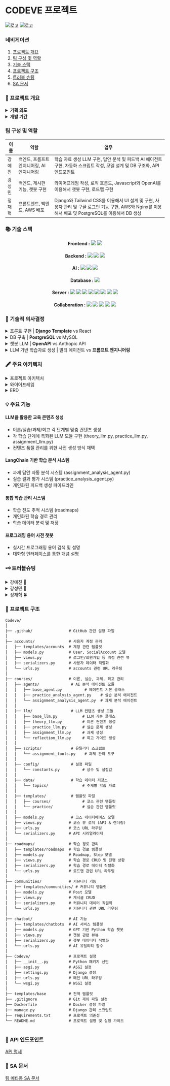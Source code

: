 # CODEVE 프로젝트

![로고](https://s3.ap-northeast-2.amazonaws.com/codeve.site/static/images/codeve.png)
![로고](https://images.velog.io/images/hwanghye/post/4bea2bd0-0fd5-46d1-9941-6370526ffb7e/sparta.png)
### 네비게이션
1. [프로젝트 개요](#프로젝트-개요)
2. [팀 구성 및 역할](#팀-구성-및-역할)
3. [기술 스택](#기술-스택)
4. [프로젝트 구조](#프로젝트-구조)
5. [트러블 슈팅](#트러블-슈팅)
6. [SA 문서](#sa-문서)

### 🌼 프로젝트 개요
<details>
    <summary><strong> 기획 의도 </strong></summary>
    저희 팀은 모두 비전공자로 구성되어 있습니다. 프로그래밍을 처음 접했을 때, ‘변수는 왜 필요할까?’, ‘객체지향이 뭐야?’ 같은 기초 개념과 컴퓨터 사이언스 배경지식이 낯설고 어렵게 느껴졌던 경험이 있습니다. 특히, 부트캠프와 같은 빠르게 진행되는 교육 과정에서는 이러한 기초 지식 부족이 수업과 실습에 큰 어려움으로 다가왔습니다.

이러한 경험을 바탕으로, 저희는 **튜터가 옆에서 맞춤형 과외를 해주듯이 대화를 기반**으로 **프로그래밍의 기초를 빠르고 쉽게 이해할 수 있는 AI 기반 튜터링 서비스**를 기획하게 되었습니다. 복잡한 개념을 실생활 비유와 직관적인 설명으로 풀어내어 학습자가 부담 없이 배우고 성장할 수 있는 환경을 제공하고자 합니다.
</details>

<details>
    <summary><strong> 개발 기간 </strong></summary>
    2025.01.06 ~ 2025.01.30 약 4주
</details>

### 팀 구성 및 역할

|이름 |	역할 | 업무 |
-----|--------------|----------------------|
|강예진 | 백엔드, 프롬프트 엔지니어링, AI 엔지니어링 | 학습 자료 생성 LLM 구현, 답안 분석 및 피드백 AI 에이전트 구현, 자동화 스크립트 작성, 모델 설계 및 DB 구조화, API 엔드포인트 |
|강성민	| 백엔드, 게시판 기능, 챗봇 구현 | 와이어프레임 작성, 로직 흐름도, Javascript와 OpenAI를 이용해서 챗봇 구현, 로드맵 구현 |
|정재혁	| 프론트엔드, 백엔드, AWS 배포 | Django와 Tailwind CSS를 이용해서 UI 설계 및 구현, 사용자 관리 및 구글 로그인 기능 구현, AWS와 Nginx를 이용해서 배포 및 PostgreSQL를 이용해서 DB 생성 |






### 📚 기술 스택

<div align=center>

#### Frontend : <img src="https://img.shields.io/badge/django template 5.1.4-092E20?style=for-the-badge&logo=django&logoColor=white"> <img src="https://img.shields.io/badge/Tailwind%20CSS-06B6D4?style=for-the-badge&logo=tailwindcss&logoColor=white">

#### Backend : <img src="https://img.shields.io/badge/Python%203.10-3776AB?style=for-the-badge&logo=python&logoColor=white"> <img src="https://img.shields.io/badge/django rest framework-092E20?style=for-the-badge&logo=django&logoColor=white"> <img src="https://img.shields.io/badge/django 5.1.4-092E20?style=for-the-badge&logo=django&logoColor=white"> 

#### AI : <img src="https://img.shields.io/badge/OpenAI-2D2D3C?style=for-the-badge&logo=openai&logoColor=white"> <img src="https://img.shields.io/badge/LangChain-0052CC?style=for-the-badge&logo=langchain&logoColor=white"> <img src="https://img.shields.io/badge/Anthropic-FF6D00?style=for-the-badge&logo=anthropic&logoColor=white">

#### Database : <img src="https://img.shields.io/badge/PostgreSQL-336791?style=for-the-badge&logo=postgresql&logoColor=white"> 

#### Server : <img src="https://img.shields.io/badge/AMAZON EC2-FFE900?style=for-the-badge&logo=amazon&logoColor=black"> <img src="https://img.shields.io/badge/Amazon S3-DC382D?style=for-the-badge&logo=amazon-s3&logoColor=white"> <img src="https://img.shields.io/badge/Docker-2496ED?style=for-the-badge&logo=docker&logoColor=white"> <img src="https://img.shields.io/badge/NGINX-2F9624?style=for-the-badge&logo=nginx&logoColor=white"> <img src="https://img.shields.io/badge/GUNICORN-2BB530?style=for-the-badge&logo=gunicorn&logoColor=white"> <img src="https://img.shields.io/badge/DOCKER COMPOSE-3D97FF?style=for-the-badge&logo=docker&logoColor=white"> <img src="https://img.shields.io/badge/AWS RDS-527FFF?style=for-the-badge&logo=amazon-aws&logoColor=white"> <img src="https://img.shields.io/badge/AWS ALB-FF9900?style=for-the-badge&logo=amazon-aws&logoColor=white">

 

#### Collaboration : <img src="https://img.shields.io/badge/github-181717?style=for-the-badge&logo=github&logoColor=white"> <img src="https://img.shields.io/badge/Figma-F24E1E?style=for-the-badge&logo=figma&logoColor=white"> <img src="https://img.shields.io/badge/Slack-4A154B?style=for-the-badge&logo=slack&logoColor=white"> <img src="https://img.shields.io/badge/Notion-000000?style=for-the-badge&logo=notion&logoColor=white"> <img src="https://img.shields.io/badge/Google%20Docs-34A853?style=for-the-badge&logo=google-docs&logoColor=white"> 

</div>

### 🫧 기술적 의사결정
<details>
    <summary>프론트 구현 | <strong>Django Template</strong> vs React</summary>
<table border="1">
    <tr>
        <th>항목</th>
        <th>Django Template</th>
        <th>React</th>
    </tr>
    <tr>
        <td>렌더링 방식</td>
        <td>SSR (서버 사이드 렌더링)</td>
        <td>기본적으로 CSR (클라이언트 사이드 렌더링)</td>
    </tr>
    <tr>
        <td>초기 로딩 속도</td>
        <td>빠름 (HTML 자체 전달)</td>
        <td>JS 번들 로딩까지 대기 필요 (SSR 적용 전제 제외 시)</td>
    </tr>
    <tr>
        <td>SEO(검색 최적화)</td>
        <td>유리 (서버 렌더링으로 콘텐츠 완전 제공)</td>
        <td>순수 CSR 시 제한적 (SSR 프레임워크 적용 시 개선 가능)</td>
    </tr>
    <tr>
        <td>상호작용/동적 UI</td>
        <td>제한적 (AJAX와 약간의 JS로 가능하지만 규모가 제한됨)</td>
        <td>강력 (SPA 구현과 동적 상태 관리, 부분 렌더링 용이)</td>
    </tr>
    <tr>
        <td>학습 곡선</td>
        <td>Django(파이썬) 지식으로 충분, 템플릿 문법만 숙지하면 됨</td>
        <td>React 기본 문법 + 자바스크립트 생태계(webpack 등) 학습 필요</td>
    </tr>
    <tr>
        <td>프로젝트 구조</td>
        <td>서버 템플릿 기반, 전통적 웹 방식</td>
        <td>백엔드/프론트엔드 분리, API 통신 기반 SPA</td>
    </tr>
    <tr>
        <td>확장성</td>
        <td>단일 프로젝트로 간단하지만 큰 규모 확장 시 제약 있을 수 있음</td>
        <td>프론트엔드/백엔드 분리로 대규모 프로젝트에도 유연함</td>
    </tr>
    <tr>
        <td>배포/호스팅</td>
        <td>Django 서버 하나만 배포하면 됨</td>
        <td>프론트엔드와 백엔드를 각각 빌드/배포해야 함</td>
    </tr>
</table>
<p><strong>의사결정:</strong> <span style="color: orange; font-weight: bold;">Django Template</span>은 서버 사이드 렌더링으로 SEO, 초기 로딩 속도, CRUD 서비스에 적합하며, 통합 배포와 유지보수가 용이하다. React는 동적 UI와 확장성이 뛰어나지만, 현재 프로젝트의 요구사항과 유지보수 전략을 고려했을 때 <span style="color: orange; font-weight: bold;">Django Template</span>이 최적의 선택이라고 생각했습니다.</p>
</details>

<details>
    <summary>DB 구축 | <strong>PostgreSQL</strong> vs MySQL</summary>
    <table border="1">
        <tr>
            <th>특징</th>
            <th>PostgreSQL</th>
            <th>MySQL</th>
        </tr>
        <tr>
            <td>성능</td>
            <td>복잡한 쿼리 및 대규모 데이터 처리에 우수</td>
            <td>단순한 쿼리에서 빠른 성능</td>
        </tr>
        <tr>
            <td>확장성</td>
            <td>수평적 확장성 뛰어남</td>
            <td>수직적 확장성에 강점</td>
        </tr>
        <tr>
            <td>호환성</td>
            <td>SQL 표준 준수, 다양한 언어 호환</td>
            <td>가벼운 데이터베이스 시스템</td>
        </tr>
        <tr>
            <td>트랜잭션</td>
            <td>강력한 트랜잭션 관리, MVCC 지원</td>
            <td>InnoDB를 통한 ACID 지원</td>
        </tr>
        <tr>
            <td>기능</td>
            <td>고급 기능 및 복잡한 데이터 모델링 지원</td>
            <td>기본적인 RDBMS 기능 지원</td>
        </tr>
        <tr>
            <td>지원</td>
            <td>활발한 커뮤니티 및 엔터프라이즈 지원</td>
            <td>Oracle 지원, 커뮤니티 지원</td>
        </tr>
        <tr>
            <td>배포</td>
            <td>설정이 복잡할 수 있음</td>
            <td>간편한 설정과 배포</td>
        </tr>
    </table>

<p><strong>의사결정:</strong> 기술 사용에 있어서 <span style="color: orange; font-weight: bold;">PostgreSQL</span>과 MySQL 사용을 놓고 고민하다가, 대규모 데이터를 다루거나 장기적인 확장성과 안정성을 고려하여 <span style="color: orange; font-weight: bold;">PostgreSQL</span>을 선택하게 되었습니다.</p>
</details>

<details>
    <summary>챗봇 LLM | <strong>OpenAPI</strong> vs Anthopic API</summary>
<table border="1">
    <tr>
        <th>모델</th>
        <th>GPT-4o Mini</th>
        <th>GPT-o1-mini</th>
        <th>Claude 3.5 Sonnet</th>
    </tr>
    <tr>
        <td>성능</td>
        <td>고급 언어 작업, 다분야 학습, 복잡한 논리적 추론에 강점</td>
        <td>추론 기능이 좋아진 모델. 단순작업에 적합하나 생성된지 얼마 안되어 일부 성능 부족.</td>
        <td>장기 문맥 이해, 자연스러운 언어 생성, 감성적 표현에 강점</td>
    </tr>
    <tr>
        <td>입력 비용 (백만 토큰당)</td>
        <td>$0.15</td>
        <td>$3</td>
        <td>$3</td>
    </tr>
    <tr>
        <td>출력 비용 (백만 토큰당)</td>
        <td>$0.60</td>
        <td>$12</td>
        <td>$15</td>
    </tr>
    <tr>
        <td>응답 속도</td>
        <td>2.7초</td>
        <td>9초</td>
        <td>4.5초</td>
    </tr>
    <tr>
        <td>멀티모달 지원</td>
        <td>텍스트, 이미지</td>
        <td>텍스트, 이미지</td>
        <td>텍스트, 이미지</td>
    </tr>
    <tr>
        <td>컨텍스트 길이</td>
        <td>128,000 토큰</td>
        <td>128,000 토큰</td>
        <td>200,000 토큰</td>
    </tr>
</table></strong>

<p><strong>의사결정:</strong> 비용 효율성, 응답 속도, 간단한 응답이 우리가 사용하는 기술 요구 사항인 점을 고려했을 때, 
    <span style="color: orange; font-weight: bold;">GPT-o1-mini</span> 와 
    <span style="color: orange; font-weight: bold;">Claude 3.5 Sonnet</span> 보다 
    <span style="color: orange; font-weight: bold;">GPT-4o-mini</span> 모델을 선택하는 것이 합리적이라고 판단하여 선택하게 되었습니다.
</p>

</table>
</details>
<details>
    <summary>LLM 기반 학습자료 생성 | 멀티 에이전트 vs <strong>	
프롬프트 엔지니어링 </strong></summary>
<table border="1">
    <tr>
        <th>항목</th>
        <th>멀티에이전트 구조</th>
        <th>프롬프트 체인</th>
    </tr>
    <tr>
        <td>구현 복잡도</td>
        <td>
            - 각 단계별 독립적 에이전트 설계 필요<br>
            - 에이전트 간 데이터 연계 및 API 설계 필요<br>
            - 학습 곡선이 높음
        </td>
        <td>
            - 단일 LLM 컨텍스트에서 프롬프트 최적화<br>
            - 추가 설계 없이 빠르게 적용 가능
        </td>
    </tr>
    <tr>
        <td>비용 효율성</td>
        <td>
            - 특정 단계에서 Function Calling 사용 가능<br>
            - 초기 개발 비용과 관리 비용이 큼
        </td>
        <td>
            - 초기 비용 낮음<br>
            - 대규모 데이터 처리 시 비용 증가 가능성 있음
        </td>
    </tr>
    <tr>
        <td>확장성과 유지보수</td>
        <td>
            - 새로운 학습 단계나 기능 추가에 유리<br>
            - 복잡도가 높아질수록 유지보수 어려움
        </td>
        <td>
            - 초기 유지보수 간단<br>
            - 새로운 역할 추가 시 프롬프트 수정으로 간단히 적용<br>
            - 학습 단계 증가 시 프롬프트 관리 복잡성 증가 가능성
        </td>
    </tr>
    <tr>
        <td>프로젝트 완료 가능성</td>
        <td>
            - 마감 기한 내 완벽한 구현 부담 큼<br>
            - 높은 유연성과 효율성 제공 가능
        </td>
        <td>
            - 구현 속도 빠름<br>
            - 단기 프로젝트에 적합
        </td>
    </tr>
    <tr>
        <td>장점</td>
        <td>
            - 독립적이고 유연한 구조 제공<br>
            - 확장성 및 효율성 우수
        </td>
        <td>
            - 구현 속도 빠름<br>
            - 단기 프로젝트에 적합
        </td>
    </tr>
    <tr>
        <td>단점</td>
        <td>
            - 높은 초기 개발 비용과 학습 필요<br>
            - 시간 제약 내 구현 어려움<br>
            - 에이전트 수만큼 레이턴시 증가 가능
        </td>
        <td>
            - 확장성과 유연성 제한<br>
            - 복잡한 기능 추가 시 프롬프트 수정 필요<br>
            - 멀티에이전트가 효율적으로 풀 수 있는 문제에서 성능이 떨어질 수 있음
        </td>
    </tr>
</table>
<p>
    최종적으로, <span style="color: orange; font-weight: bold;">프로젝트를 성공적으로 완료</span>하기 위해 
    <span style="color: orange; font-weight: bold;">프롬프트 체인</span> 방식을 선택했습니다. 
    <span style="color: orange; font-weight: bold;">프롬프트 체인</span>은 
    <span style="color: orange; font-weight: bold;">단일 LLM 내에서 프롬프트를 통해 작업 단계를 연결</span>하는 방식으로, 
    이론, 실습, 과제, 회고 등 각 단계를 빠르게 처리할 수 있도록 설계되었습니다. 
    이는 <span style="color: orange; font-weight: bold;">빠른 구현과 초기 비용 절감</span>이라는 장점이 있지만, 
    장기적으로 확장성과 유연성의 부족이라는 한계를 가질 수 있음을 인지하고 있습니다.
</p>
<p>
    따라서, 시스템이 안정화되고 추가적인 리소스와 시간이 확보된다면, 
    멀티에이전트 구조를 도입하여 학습 단계를 더욱 유기적으로 연결하고, 
    전반적인 <strong>효율성을 강화</strong>할 계획입니다.
</p>
</details>

### 🖋️ 주요 아키텍처
<details>
    <summary> 프로젝트 아키텍처 </summary>

![서비스아키텍처](./service_architecture.png)
</details>

<details>
    <summary> 와이어프레임 </summary>

![와이어프레임](https://github.com/wriml92/Codeve/issues/41#issue-2821874373)
</details>

<details>
    <summary> ERD </summary>
![ERD](https://github.com/wriml92/Codeve/issues/42#issue-2821875536)
</details>


### 💡 주요 기능
#### LLM을 활용한 교육 콘텐츠 생성
- 이론/실습/과제/회고 각 단계별 맞춤 컨텐츠 생성
- 각 학습 단계에 특화된 LLM 모듈 구현 (theory_llm.py, practice_llm.py, assignment_llm.py)
- 컨텐츠 품질 관리를 위한 사전 생성 방식 채택
#### LangChain 기반 학습 분석 시스템
- 과제 답안 자동 분석 시스템 (assignment_analysis_agent.py)
- 실습 결과 평가 시스템 (practice_analysis_agent.py)
- 개인화된 피드백 생성 파이프라인
#### 통합 학습 관리 시스템
- 학습 진도 추적 시스템 (roadmaps)
- 개인화된 학습 경로 관리
- 학습 데이터 분석 및 저장
#### 프로그래밍 용어 사전 챗봇
- 실시간 프로그래밍 용어 검색 및 설명
- 대화형 인터페이스를 통한 개념 설명




### 🗝️ 트러블슈팅
<details>
<summary>강예진 🌱</summary>
<p><strong>1. 이론-실습 예제 불일치 문제</strong></p>
<p><strong>문제 상황</strong></p>
<pre><code>
default_examples = {
    'input_output': {
        'code': '# 예제 코드...',
        'pattern': {...}
    }
}
</code></pre>
PracticeLLM에서만 예제 코드 패턴을 정의하고 검증하는 로직을 넣어서 코드 패턴의 불일치가 생겼다. 

<p><strong>원인</strong></p>
이론(ThreoryLLM)과 실습(PracticeLLM) 사이의 예제 코드 생성 기준이 달라 불일치가 생겼다.
이는 실습에서 기대하는 코드 패턴이 이론에서 제시된 예제와 맞지 않아서 발생하였다.
<p><strong>해결</strong></p>
<pre><code>
class TheoryLLM(BaseLLM):
    def __init__(self, model_name="gpt-4", temperature=0.7):
        self.example_patterns = {
            'input_output': {
                'structure': ['input(', 'print('],
                'output_pattern': r'안녕하세요.*!',
                'required_elements': ['input', 'print', '사용자 입력']
            }
        }
        
    def _validate_example_code(self, code: str, topic_id: str) -> bool:
        if topic_id not in self.example_patterns:
            return True
        pattern = self.example_patterns[topic_id]
        # 패턴 검증 로직...
</code></pre>
TheoryLLM에 예제 코드 패턴 정의 및 검증 로직을 추가 하였다.

<strong>2. 실시간 피드백 시스템 개선</strong>
<p><strong>문제 상황</strong></p>
처음에는 제출된 코드를 단순히 실행하고 결과만 확인하는 방식이였으나, 성공만 알려주는게 학습에 도움이 되지 않는 것 같아 학습에 도움을 주기 위해 보완하기로 하였다. 
<pre><code>
# 초기 구현 - 너무 단순한 피드백
def analyze_submission(self, code: str) -> Dict:
    try:
        exec(code)
        return {"success": True, "message": "성공!"}
    except Exception as e:
        return {"success": False, "message": str(e)}
</code></pre>

<p><strong>개선 과정</strong></p>
   1. 실제 학습자들의 피드백을 수집하고 분석
   2. 다른 교육용 플랫폼들의 피드백 시스템 벤치마킹
   3. 코드 품질과 학습 목표 달성 여부를 측정할 방법 고민

<p><strong>해결 과정</strong></p>
코드 분석과 실행을 분리하고, 여러 측면에서 피드백을 제공하는 방식으로 개선하였다.

<pre><code>
class CodeAnalyzer:
    def analyze_code_quality(self, code: str) -> Dict:
        metrics = {
            'has_comments': self._check_comments(code),
            'follows_convention': self._check_naming_convention(code),
            'code_structure': self._analyze_structure(code)
        }
        
        feedback = []
        if metrics['has_comments']:
            feedback.append("✨ 주석을 통해 코드의 의도를 잘 설명했어요!")
        
        # 실행 결과 분석
        try:
            result = self._safe_execute(code)
            if result['success']:
                feedback.append("🎯 코드가 정상적으로 동작합니다!")
                if self._check_creative_solution(code):
                    feedback.append("🌟 창의적인 해결 방법이네요!")
        except Exception as e:
            feedback.append(f"💡 오류가 발생했어요: {str(e)}\n다음을 확인해보세요:")
            feedback.extend(self._generate_error_hints(e))
            
        return {'metrics': metrics, 'feedback': feedback}
</code></pre>
이런 개선을 통해 학습자들이 더 구체적이고 유익한 피드백을 받을 수 있으며, 코드 품질도 자연스럽게 향상될 것으로 기대된다. 이를 통해 사용자 경험을 고려한 개선의 중요성을 더욱 실감하게 되었다.

<strong>3. LLM 응답 템플릿 커스터마이징</strong>
<p><strong>문제 상황</strong></p>
처음에는 ChatGPT API를 사용하여  이론 내용을 생성할 때, HTML 구조가 일관적이지 않고 스타일링이 제각각으로 보였다. 특히 코드 블록이나 강조 구문이 때때로 깨지는 현상이 발생하였다.
<pre><code>
# 초기 구현 - 단순한 프롬프트 사용
messages = [{
    "role": "user",
    "content": f"Python {topic_id}에 대한 설명을 HTML로 작성해주세요."
}]
</code></pre>
<p><strong>문제 분석 과정</strong></p>
    1. 개발자 도구로 생성된 HTML을 분리해보니 태그 구조가 불규칙적
    2. ChatGPT 응답을 로깅해서 살펴보니 때때로 마크다운과 HTML이 섞여서 출력
    3. Tailwind CSS 클래스가 누락되거나 잘못 적용되는 부분 발견
<p><strong>해결 과정</strong></p>
여러 시도 끝에 프롬프트에 상세한 템플릿을 제공하고, 응답을 구조화하는 방식을 택했다.
<pre><code>
class TheoryLLM(BaseLLM):
    def __init__(self):
        self.prompt_template = """
"""
</code></pre>
이렇게 구조화된 템플릿을 사용하니 응답의 일관성이 증가하였고, 스타일링도 안정적으로 적용되었다.

</details>

<details>
<summary>강성민 🌿</summary>
<p>1. 챗봇 단어 분리</p>

저장해놓은 답변을 불러오는데 문장을 입력했을때 일정 단어가 들어가면 저장해놓은 답변을 불러오는 코드가 있다. 그런데 문장단위로 쓰게되면 인식을 못하여 불필요한 단어들을 제거하고 메시지를 단어로 분리한 다음에 저장해놓은 답변을 불러오도록 하였다(ex, 변수가 뭐야? → 변수 답변이 나옴)
<pre><code>
class ChatbotViewSet(viewsets.ViewSet):
    def __init__(self, **kwargs):
        super().__init__(**kwargs)
        # responses.json 파일 로드
        json_path = os.path.join(os.path.dirname(__file__), 'responses.json')
        with open(json_path, 'r', encoding='utf-8') as f:
            self.cached_responses = json.load(f)
            
    def extract_keywords(self, message):
        # 불필요한 단어들 제거
        stop_words = ['이란', '란', '이', '가', '은', '는', '을', '를', '에', '대해', '뭐야', '무엇', '설명', '해줘', '알려줘', '?', '.']
        
        # 메시지를 단어로 분리
        words = message.replace('?', ' ').replace('.', ' ').split()
        
        # 불필요한 단어 제거
        keywords = [word for word in words if word not in stop_words]
        
        return keywords
</code></pre>

<p>2. 자바스크립트 이미지 호출</p>
기존에는 프로젝트 내의 static 폴더에서 이미지를 호출하고 있었으나, 배포 과정에서 S3 버킷에서 이미지를 불러오는 방식으로 변경되었음. 그러나 자바스크립트에서는 Django 템플릿 방식이 작동하지 않아, 이미지를 하드코딩된 S3 URL로 호출하는 방식으로 수정하여서 해결. 이후에도 이미지 업로드가 되지 않아, S3 버킷에서 CORS 설정을 추가하여 요청을 처리할 수 있도록 하여 최종적으로 해결함

```html
기존 코드 - <img src="{% static 'images/codeve_icon.png' %}" alt="챗봇">

수정코드 - <img id="chatbot-icon" src="https://s3.ap-northeast-2.amazonaws.com/codeve.site/static/images/codeve_icon.png" alt="챗봇">
```
<pre><code>
CORS설정

[
    {
        "AllowedHeaders": [
            "*"
        ],
        "AllowedMethods": [
            "GET",
            "PUT",
            "POST",
            "DELETE",
            "HEAD"
        ],
        "AllowedOrigins": [
            "https://codeve.site",
            "http://localhost:8000",
            "http://127.0.0.1:8000"
        ],
        "ExposeHeaders": [
            "Access-Control-Allow-Origin"
        ]
    }
]
</code></pre>


</details>

<details>
<summary>정재혁 🍀</summary>
<strong>1. 장고 정적 파일 로드 문제</strong>
- 상황 설명
Django 프로젝트에서 템플릿을 작성하던 중 다음과 같은 오류가 발생했다:
TemplateSyntaxError at /api/courses/practice/input_output/
Invalid block tag on line 6: 'static', expected 'endblock'. Did you forget to register or load this tag?

- 원인
정적 파일을 로드하기 위해 `{% static %}`를 사용하려면 템플릿 상단에 `{% load static %}`가 있어야 한다.

- 해결
<pre><code>
{% load static %}
<!DOCTYPE html>
<html>
<head>
</code></pre>

<strong>2. 8000번 포트가 이미 사용 중 문제</strong>
- 상황 설명
Error: That port is already in use.

- 해결
lsof -i :8000로 8000번 포트를 사용하고 있는 프로세스를 찾은 후
kill -9 7765 7813 8327 8585로 해당 프로세스들을 종료

<strong>3. 배포했는데 static 폴더에 있는 미디어 파일들이 뜨지 않음 현상</strong>
- 원인
nginx 설정 파일에 문제가 있어서 발생한 오류.
location 지시문이 server 블록 내부에 위치해야 하는데 잘못된 위치에 있었음.

- 해결
<pre><code>
server {
    root /www/data;
    location / {
    }
}
위처럼 location 지시문을 server 블록에 위치하게 함.
</code></pre>
</details>

### 📂 프로젝트 구조
```
Codeve/
│
├── .github/                # GitHub 관련 설정 파일
│
├── accounts/               # 사용자 계정 관리
│   ├── templates/accounts  # 계정 관련 템플릿
│   ├── models.py           # User, SocialAccount 모델
│   ├── views.py            # 로그인/회원가입 등 계정 관련 뷰
│   ├── serializers.py      # 사용자 데이터 직렬화
│   └── urls.py             # accounts 관련 URL 라우팅
│
├── courses/                # 이론, 실습, 과제, 회고 관리
│   ├── agents/              # AI 분석 에이전트 모듈
│   │   ├── base_agent.py          # 에이전트 기본 클래스
│   │   ├── practice_analysis_agent.py    # 실습 분석 에이전트
│   │   └── assignment_analysis_agent.py  # 과제 분석 에이전트
│   │
│   ├── llm/                 # LLM 컨텐츠 생성 모듈
│   │   ├── base_llm.py           # LLM 기본 클래스
│   │   ├── theory_llm.py         # 이론 컨텐츠 생성
│   │   ├── practice_llm.py       # 실습 문제 생성
│   │   ├── assignment_llm.py     # 과제 생성
│   │   └── reflection_llm.py     # 회고 가이드 생성
│   │
│   ├── scripts/             # 유틸리티 스크립트
│   │   └── assignment_tools.py    # 과제 관리 도구
│   │
│   ├── config/              # 설정 파일
│   │   └── constants.py          # 상수 및 설정값
│   │
│   ├── data/                # 학습 데이터 저장소
│   │   └── topics/               # 주제별 학습 자료
│   │
│   ├── templates/           # 템플릿 파일
│   │   ├── courses/              # 코스 관련 템플릿
│   │   └── practice/             # 실습 관련 템플릿
│   │
│   ├── models.py            # 코스 데이터베이스 모델
│   ├── views.py            # 코스 뷰 로직 (API & 렌더링)
│   ├── urls.py             # 코스 URL 라우팅
│   └── serializers.py      # API 시리얼라이저 
│
├── roadmaps/               # 학습 경로 관리
│   ├── templates/roadmaps  # 학습 경로 템플릿
│   ├── models.py           # Roadmap, Step 모델
│   ├── views.py            # 학습 경로 CRUD 및 진행 상황
│   ├── serializers.py      # 학습 경로 데이터 직렬화
│   └── urls.py             # 로드맵 관련 URL 라우팅
│
├── communities/            # 커뮤니티 기능
│   ├── templates/communities/ # 커뮤니티 템플릿
│   ├── models.py           # Post 모델
│   ├── views.py            # 게시글 CRUD
│   ├── serializers.py      # 커뮤니티 데이터 직렬화
│   └── urls.py             # 커뮤니티 관련 URL 라우팅
│
├── chatbot/                # AI 기능
│   ├── templates/chatbots  # AI 서비스 템플릿
│   ├── models.py           # GPT 기반 Python 학습 챗봇
│   ├── views.py            # 챗봇 관련 뷰뷰
│   ├── serializers.py      # 챗봇 데이터터 직렬화
│   └── urls.py             # AI 유틸리티 함수
│
├── Codeve/                 # 프로젝트 설정
│   ├── __init__.py         # Python 패키지 선언
│   ├── asgi.py             # ASGI 설정
│   ├── settings.py         # Django 설정
│   ├── urls.py             # 메인 URL 라우팅
│   └── wsgi.py             # WSGI 설정
│
├── templates/base          # 전역 템플릿
├── .gitignore              # Git 제외 파일 설정
├── Dockerfile              # Docker 설정 파일
├── manage.py               # Django 관리 스크립트
├── requirements.txt        # 프로젝트 의존성
└── README.md               # 프로젝트 설명 및 실행 가이드


```


### 📕 API 엔드포인트
[API 명세](https://www.notion.so/teamsparta/v2-3a35ccd6631543c88d7738d2b3a5ebbc?pvs=4#1742dc3ef51481828994f2c1dd4c0b25)
### 📗 SA 문서
[팀 메타몽 SA 문서](https://www.notion.so/teamsparta/SA-v2-5e3a147b921b43fd87ff2ab774d8c06f)
